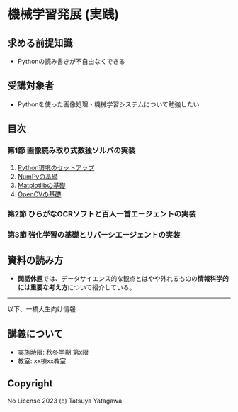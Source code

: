 機械学習発展 (実践)
===

## 求める前提知識
- Pythonの読み書きが不自由なくできる

## 受講対象者
- Pythonを使った画像処理・機械学習システムについて勉強したい

## 目次

### 第1節 画像読み取り式数独ソルバの実装

1. [Python環境のセットアップ](./Sec1/01-setup.md)
1. [NumPyの基礎](./Sec1/02-numpy.md)
1. [Matplotlibの基礎](./Sec1/03-matplotlib.md)
1. [OpenCVの基礎](./Sec1/04-opencv.md)

### 第2節 ひらがなOCRソフトと百人一首エージェントの実装

### 第3節 強化学習の基礎とリバーシエージェントの実装

## 資料の読み方

- **閑話休題**では、データサイエンス的な観点とはやや外れるものの**情報科学的には重要な考え方**について紹介している。

---

以下、一橋大生向け情報

## 講義について
- 実施時限: 秋冬学期 第x限
- 教室: xx棟xx教室

## Copyright

No License 2023 (c) Tatsuya Yatagawa
